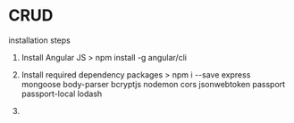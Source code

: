 # CRUD


installation steps

1. Install Angular JS  > npm install -g angular/cli

2. Install required dependency packages > npm i --save express mongoose body-parser bcryptjs nodemon cors jsonwebtoken passport passport-local lodash
   
3. 
   
   
